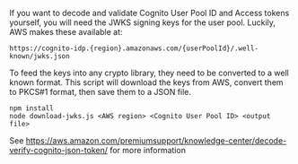If you want to decode and validate Cognito User Pool ID and Access tokens yourself, you will need the JWKS signing keys for the user pool. Luckily, AWS makes these available at:

`https://cognito-idp.{region}.amazonaws.com/{userPoolId}/.well-known/jwks.json`

To feed the keys into any crypto library, they need to be converted to a well known format. This script will download the keys from AWS, convert them to PKCS#1 format, then save them to a JSON file. 

```
npm install
node download-jwks.js <AWS region> <Cognito User Pool ID> <output file>
 ``` 

See https://aws.amazon.com/premiumsupport/knowledge-center/decode-verify-cognito-json-token/ for more information